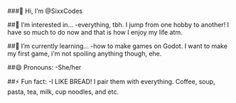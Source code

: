 ###👋 Hi, I’m @SixxCodes

##👀 I’m interested in...
-everything, tbh. I jump from one hobby to another! I have so much to do now and that is how I enjoy my life atm.

##🌱 I’m currently learning...
-how to make games on Godot. I want to make my first game, i'm not spoiling anything though, ehe.

##😄 Pronouns:
-She/her

##⚡ Fun fact:
-I LIKE BREAD! I pair them with everything. Coffee, soup, pasta, tea, milk, cup noodles, and etc.

<!---
SixxCodes/SixxCodes is a ✨ special ✨ repository because its `README.md` (this file) appears on your GitHub profile.
You can click the Preview link to take a look at your changes.
--->

